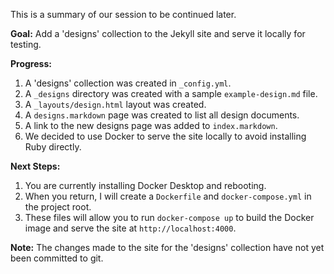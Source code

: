 This is a summary of our session to be continued later.

**Goal:** Add a 'designs' collection to the Jekyll site and serve it locally for testing.

**Progress:**
1.  A 'designs' collection was created in `_config.yml`.
2.  A `_designs` directory was created with a sample `example-design.md` file.
3.  A `_layouts/design.html` layout was created.
4.  A `designs.markdown` page was created to list all design documents.
5.  A link to the new designs page was added to `index.markdown`.
6.  We decided to use Docker to serve the site locally to avoid installing Ruby directly.

**Next Steps:**
1.  You are currently installing Docker Desktop and rebooting.
2.  When you return, I will create a `Dockerfile` and `docker-compose.yml` in the project root.
3.  These files will allow you to run `docker-compose up` to build the Docker image and serve the site at `http://localhost:4000`.

**Note:** The changes made to the site for the 'designs' collection have not yet been committed to git.
